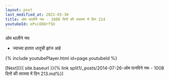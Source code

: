 ```yaml
---
layout: post
last_modified_at: 2021-03-30
title: ओम थालीने नमः - 1008 दिनों की तपस्या में दिन 214
youtubeId: ePxiO88rfSU
---
```

 
 
 ओम थालीने नमः  
 
 -  ज्याच्या हातात धातूची झांज आहे 
 
  
 
  
 
 
 
 
 
 


{% include youtubePlayer.html id=page.youtubeId %}
 
[Next]({{ site.baseurl }}{% link  split1/_posts/2014-07-26-ओम पानविने नमः - 1008 दिनों की तपस्या में दिन 213.md%})
 
